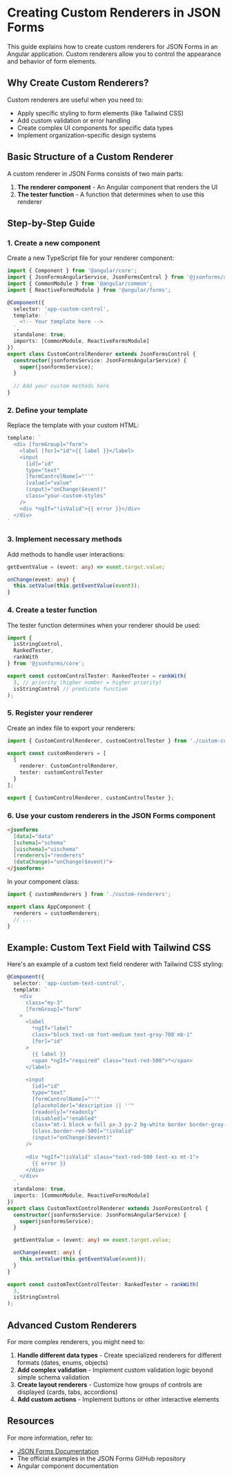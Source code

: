# Creating Custom Renderers in JSON Forms

This guide explains how to create custom renderers for JSON Forms in an Angular application. Custom renderers allow you to control the appearance and behavior of form elements.

## Why Create Custom Renderers?

Custom renderers are useful when you need to:

- Apply specific styling to form elements (like Tailwind CSS)
- Add custom validation or error handling
- Create complex UI components for specific data types
- Implement organization-specific design systems

## Basic Structure of a Custom Renderer

A custom renderer in JSON Forms consists of two main parts:

1. **The renderer component** - An Angular component that renders the UI
2. **The tester function** - A function that determines when to use this renderer

## Step-by-Step Guide

### 1. Create a new component

Create a new TypeScript file for your renderer component:

```typescript
import { Component } from '@angular/core';
import { JsonFormsAngularService, JsonFormsControl } from '@jsonforms/angular';
import { CommonModule } from '@angular/common';
import { ReactiveFormsModule } from '@angular/forms';

@Component({
  selector: 'app-custom-control',
  template: `
    <!-- Your template here -->
  `,
  standalone: true,
  imports: [CommonModule, ReactiveFormsModule]
})
export class CustomControlRenderer extends JsonFormsControl {
  constructor(jsonformsService: JsonFormsAngularService) {
    super(jsonformsService);
  }
  
  // Add your custom methods here
}
```

### 2. Define your template

Replace the template with your custom HTML:

```typescript
template: `
  <div [formGroup]="form">
    <label [for]="id">{{ label }}</label>
    <input
      [id]="id"
      type="text"
      [formControlName]="''"
      [value]="value"
      (input)="onChange($event)"
      class="your-custom-styles"
    />
    <div *ngIf="!isValid">{{ error }}</div>
  </div>
`
```

### 3. Implement necessary methods

Add methods to handle user interactions:

```typescript
getEventValue = (event: any) => event.target.value;

onChange(event: any) {
  this.setValue(this.getEventValue(event));
}
```

### 4. Create a tester function

The tester function determines when your renderer should be used:

```typescript
import { 
  isStringControl, 
  RankedTester, 
  rankWith 
} from '@jsonforms/core';

export const customControlTester: RankedTester = rankWith(
  3, // priority (higher number = higher priority)
  isStringControl // predicate function
);
```

### 5. Register your renderer

Create an index file to export your renderers:

```typescript
import { CustomControlRenderer, customControlTester } from './custom-control.renderer';

export const customRenderers = [
  { 
    renderer: CustomControlRenderer, 
    tester: customControlTester 
  }
];

export { CustomControlRenderer, customControlTester };
```

### 6. Use your custom renderers in the JSON Forms component

```html
<jsonforms
  [data]="data"
  [schema]="schema"
  [uischema]="uischema"
  [renderers]="renderers"
  (dataChange)="onChange($event)">
</jsonforms>
```

In your component class:

```typescript
import { customRenderers } from './custom-renderers';

export class AppComponent {
  renderers = customRenderers;
  // ...
}
```

## Example: Custom Text Field with Tailwind CSS

Here's an example of a custom text field renderer with Tailwind CSS styling:

```typescript
@Component({
  selector: 'app-custom-text-control',
  template: `
    <div 
      class="my-3"
      [formGroup]="form"
    >
      <label 
        *ngIf="label"
        class="block text-sm font-medium text-gray-700 mb-1"
        [for]="id"
      >
        {{ label }}
        <span *ngIf="required" class="text-red-500">*</span>
      </label>
      
      <input
        [id]="id"
        type="text"
        [formControlName]="''"
        [placeholder]="description || ''"
        [readonly]="readonly"
        [disabled]="!enabled"
        class="mt-1 block w-full px-3 py-2 bg-white border border-gray-300 rounded-md shadow-sm focus:outline-none focus:ring-indigo-500 focus:border-indigo-500 sm:text-sm"
        [class.border-red-500]="!isValid"
        (input)="onChange($event)"
      />
      
      <div *ngIf="!isValid" class="text-red-500 text-xs mt-1">
        {{ error }}
      </div>
    </div>
  `,
  standalone: true,
  imports: [CommonModule, ReactiveFormsModule]
})
export class CustomTextControlRenderer extends JsonFormsControl {
  constructor(jsonformsService: JsonFormsAngularService) {
    super(jsonformsService);
  }

  getEventValue = (event: any) => event.target.value;

  onChange(event: any) {
    this.setValue(this.getEventValue(event));
  }
}

export const customTextControlTester: RankedTester = rankWith(
  3,
  isStringControl
);
```

## Advanced Custom Renderers

For more complex renderers, you might need to:

1. **Handle different data types** - Create specialized renderers for different formats (dates, enums, objects)
2. **Add complex validation** - Implement custom validation logic beyond simple schema validation
3. **Create layout renderers** - Customize how groups of controls are displayed (cards, tabs, accordions)
4. **Add custom actions** - Implement buttons or other interactive elements

## Resources

For more information, refer to:

- [JSON Forms Documentation](https://jsonforms.io/docs/custom-renderers)
- The official examples in the JSON Forms GitHub repository
- Angular component documentation 